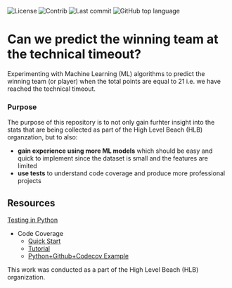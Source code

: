 ![License](https://img.shields.io/github/license/hagenfritz/HLB-Predicting-the-Winner)
![Contrib](https://img.shields.io/github/contributors/hagenfritz/HLB-Predicting-the-Winner)
![Last commit](https://img.shields.io/github/last-commit/hagenfritz/HLB-Predicting-the-Winner)
![GitHub top language](https://img.shields.io/github/languages/top/hagenfritz/HLB-Predicting-the-Winner)

# Can we predict the winning team at the technical timeout?
Experimenting with Machine Learning (ML) algorithms to predict the winning team (or player) when the total points are equal to 21 i.e. we have reached the technical timeout.

### Purpose
The purpose of this repository is to not only gain furhter insight into the stats that are being collected as part of the High Level Beach (HLB) organzation, but to also:
* **gain experience using more ML models** which should be easy and quick to implement since the dataset is small and the features are limited
* **use tests** to understand code coverage and produce more professional projects

## Resources
[Testing in Python](https://realpython.com/python-testing/#automating-the-execution-of-your-tests)
* Code Coverage
  * [Quick Start](https://docs.codecov.com/docs)
  * [Tutorial](https://docs.codecov.com/docs/github-tutorial)
  * [Python+Github+Codecov Example](https://about.codecov.io/blog/python-code-coverage-using-github-actions-and-codecov/)


This work was conducted as a part of the High Level Beach (HLB) organization.
